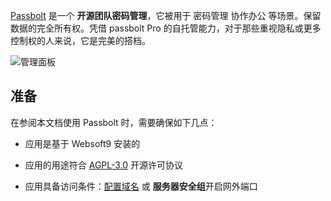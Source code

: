 [Passbolt](https://www.passbolt.com/) 是一个 **开源团队密码管理**，它被用于 密码管理 协作办公  等场景。保留数据的完全所有权。凭借 passbolt Pro 的自托管能力，对于那些重视隐私或更多控制权的人来说，它是完美的搭档。


![管理面板](https://libs.websoft9.com/Websoft9/DocsPicture/zh/passbolt/passbolt-gui-websoft9.webp)


## 准备

在参阅本文档使用 Passbolt 时，需要确保如下几点：

- 应用是基于 Websoft9 安装的

- 应用的用途符合 [AGPL-3.0](https://opensource.org/licenses/AGPL-3.0) 开源许可协议

- 应用具备访问条件：[配置域名](./guide/appsetdomain) 或 **服务器安全组**开启网外端口